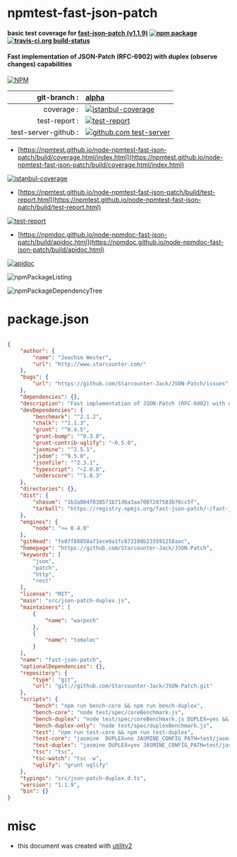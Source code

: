 # npmtest-fast-json-patch

#### basic test coverage for  [fast-json-patch (v1.1.9)](https://github.com/Starcounter-Jack/JSON-Patch)  [![npm package](https://img.shields.io/npm/v/npmtest-fast-json-patch.svg?style=flat-square)](https://www.npmjs.org/package/npmtest-fast-json-patch) [![travis-ci.org build-status](https://api.travis-ci.org/npmtest/node-npmtest-fast-json-patch.svg)](https://travis-ci.org/npmtest/node-npmtest-fast-json-patch)

#### Fast implementation of JSON-Patch (RFC-6902) with duplex (observe changes) capabilities

[![NPM](https://nodei.co/npm/fast-json-patch.png?downloads=true&downloadRank=true&stars=true)](https://www.npmjs.com/package/fast-json-patch)

| git-branch : | [alpha](https://github.com/npmtest/node-npmtest-fast-json-patch/tree/alpha)|
|--:|:--|
| coverage : | [![istanbul-coverage](https://npmtest.github.io/node-npmtest-fast-json-patch/build/coverage.badge.svg)](https://npmtest.github.io/node-npmtest-fast-json-patch/build/coverage.html/index.html)|
| test-report : | [![test-report](https://npmtest.github.io/node-npmtest-fast-json-patch/build/test-report.badge.svg)](https://npmtest.github.io/node-npmtest-fast-json-patch/build/test-report.html)|
| test-server-github : | [![github.com test-server](https://npmtest.github.io/node-npmtest-fast-json-patch/GitHub-Mark-32px.png)](https://npmtest.github.io/node-npmtest-fast-json-patch/build/app/index.html) | | build-artifacts : | [![build-artifacts](https://npmtest.github.io/node-npmtest-fast-json-patch/glyphicons_144_folder_open.png)](https://github.com/npmtest/node-npmtest-fast-json-patch/tree/gh-pages/build)|

- [https://npmtest.github.io/node-npmtest-fast-json-patch/build/coverage.html/index.html](https://npmtest.github.io/node-npmtest-fast-json-patch/build/coverage.html/index.html)

[![istanbul-coverage](https://npmtest.github.io/node-npmtest-fast-json-patch/build/screenCapture.buildCi.browser.%252Ftmp%252Fbuild%252Fcoverage.lib.html.png)](https://npmtest.github.io/node-npmtest-fast-json-patch/build/coverage.html/index.html)

- [https://npmtest.github.io/node-npmtest-fast-json-patch/build/test-report.html](https://npmtest.github.io/node-npmtest-fast-json-patch/build/test-report.html)

[![test-report](https://npmtest.github.io/node-npmtest-fast-json-patch/build/screenCapture.buildCi.browser.%252Ftmp%252Fbuild%252Ftest-report.html.png)](https://npmtest.github.io/node-npmtest-fast-json-patch/build/test-report.html)

- [https://npmdoc.github.io/node-npmdoc-fast-json-patch/build/apidoc.html](https://npmdoc.github.io/node-npmdoc-fast-json-patch/build/apidoc.html)

[![apidoc](https://npmdoc.github.io/node-npmdoc-fast-json-patch/build/screenCapture.buildCi.browser.%252Ftmp%252Fbuild%252Fapidoc.html.png)](https://npmdoc.github.io/node-npmdoc-fast-json-patch/build/apidoc.html)

![npmPackageListing](https://npmtest.github.io/node-npmtest-fast-json-patch/build/screenCapture.npmPackageListing.svg)

![npmPackageDependencyTree](https://npmtest.github.io/node-npmtest-fast-json-patch/build/screenCapture.npmPackageDependencyTree.svg)



# package.json

```json

{
    "author": {
        "name": "Joachim Wester",
        "url": "http://www.starcounter.com/"
    },
    "bugs": {
        "url": "https://github.com/Starcounter-Jack/JSON-Patch/issues"
    },
    "dependencies": {},
    "description": "Fast implementation of JSON-Patch (RFC-6902) with duplex (observe changes) capabilities",
    "devDependencies": {
        "benchmark": "^2.1.2",
        "chalk": "^1.1.3",
        "grunt": "^0.4.5",
        "grunt-bump": "^0.3.0",
        "grunt-contrib-uglify": "~0.5.0",
        "jasmine": "^2.5.1",
        "jsdom": "^9.5.0",
        "jsonfile": "^2.3.1",
        "typescript": "~2.0.0",
        "underscore": "^1.8.3"
    },
    "directories": {},
    "dist": {
        "shasum": "1b3a864f838571b71d6a3aa7007287583b70cc5f",
        "tarball": "https://registry.npmjs.org/fast-json-patch/-/fast-json-patch-1.1.9.tgz"
    },
    "engines": {
        "node": ">= 0.4.0"
    },
    "gitHead": "fe07f88850af1ece9a1fc673198b233591258aac",
    "homepage": "https://github.com/Starcounter-Jack/JSON-Patch",
    "keywords": [
        "json",
        "patch",
        "http",
        "rest"
    ],
    "license": "MIT",
    "main": "src/json-patch-duplex.js",
    "maintainers": [
        {
            "name": "warpech"
        },
        {
            "name": "tomalec"
        }
    ],
    "name": "fast-json-patch",
    "optionalDependencies": {},
    "repository": {
        "type": "git",
        "url": "git://github.com/Starcounter-Jack/JSON-Patch.git"
    },
    "scripts": {
        "bench": "npm run bench-core && npm run bench-duplex",
        "bench-core": "node test/spec/coreBenchmark.js",
        "bench-duplex": "node test/spec/coreBenchmark.js DUPLEX=yes && node test/spec/duplexBenchmark.js",
        "bench-duplex-only": "node test/spec/duplexBenchmark.js",
        "test": "npm run test-core && npm run test-duplex",
        "test-core": "jasmine  DUPLEX=no JASMINE_CONFIG_PATH=test/jasmine.json test/spec/jsonPatchTestsSpec.js test/spec/coreSpec.js test/spec/validateSpec.js",
        "test-duplex": "jasmine DUPLEX=yes JASMINE_CONFIG_PATH=test/jasmine.json",
        "tsc": "tsc",
        "tsc-watch": "tsc -w",
        "uglify": "grunt uglify"
    },
    "typings": "src/json-patch-duplex.d.ts",
    "version": "1.1.9",
    "bin": {}
}
```



# misc
- this document was created with [utility2](https://github.com/kaizhu256/node-utility2)
